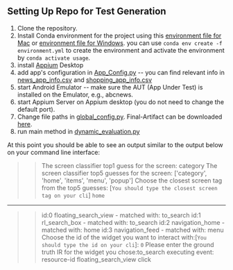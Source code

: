## Setting Up Repo for Test Generation
1. Clone the repository.
2. Install Conda environment for the project using this [environment file for Mac](https://github.com/SageSELab/Avgust/blob/main/REQUIREMENTS-mac.txt) or [environment file for Windows](https://github.com/SageSELab/Avgust/blob/main/REQUIREMENTS-windows.txt). you can use `conda env create -f environment.yml` to create the environment and activate the environment by `conda activate usage`.
3. install [Appium](http://appium.io/) Desktop
4. add app's configuration in [App_Config.py](https://github.com/SageSELab/Avgust/blob/main/code/4_dynamic_generation/App_Config.py) -- you can find relevant info in [news_app_info.csv](https://github.com/SageSELab/Avgust/blob/main/news_app_info.csv) and [shopping_app_info.csv](https://github.com/SageSELab/Avgust/blob/main/shopping_app_info.csv)
5. start Android Emulator -- make sure the AUT (App Under Test) is installed on the Emulator, e.g., abcnews.
6. start Appium Server on Appium desktop (you do not need to change the default port).
7. Change file paths in [global_config.py](https://github.com/SageSELab/Avgust/blob/main/code/global_config.py). Final-Artifact can be downloaded [here](https://zenodo.org/record/5940759).
8. run main method in [dynamic_evaluation.py](https://github.com/SageSELab/Avgust/blob/main/code/evaluation/dynamic_evaluation.py)

At this point you should be able to see an output similar to the output below on your command line interface:

>>The screen classifier top1 guess for the screen:
category
The screen classifier top5 guesses for the screen:
['category', 'home', 'items', 'menu', 'popup']
Choose the closest screen tag from the top5 guesses: [`You should type the closest screen tag on your cli`]
`home`
---------
>>id:0 floating_search_view - matched with: to_search
id:1 rl_search_box - matched with: to_search
id:2 navigation_home - matched with: home
id:3 navigation_feed - matched with: menu
Choose the id of the widget you want to interact with:[`You should type the id on your cli`]: `0`
Please enter the ground truth IR for the widget you chose:to_search
executing event: resource-id floating_search_view click 
